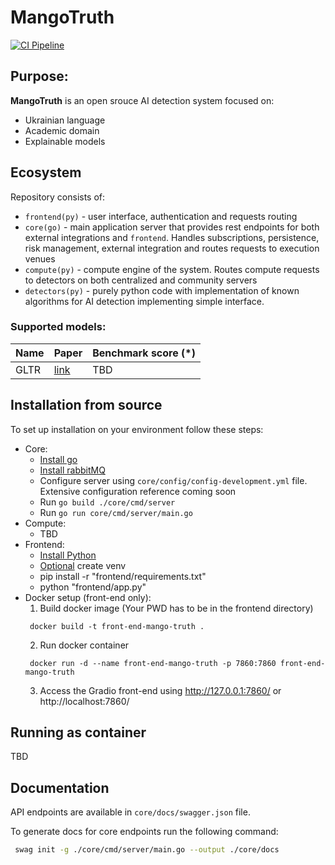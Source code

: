 # MangoTruth

[![CI Pipeline](https://github.com/anakib1/MangoTruth/actions/workflows/ci.yml/badge.svg)](https://github.com/anakib1/MangoTruth/actions/workflows/ci.yml)

## Purpose:

**MangoTruth** is an open srouce AI detection system focused on:

- Ukrainian language
- Academic domain
- Explainable models

## Ecosystem

Repository consists of:

- `frontend(py)` - user interface, authentication and requests routing
- `core(go)` - main application server that provides rest endpoints for both external integrations and `frontend`.
  Handles subscriptions, persistence, risk management, external integration and routes requests to execution venues
- `compute(py)` - compute engine of the system. Routes compute requests to detectors on both centralized and community
  servers
- `detectors(py)` - purely python code with implementation of known algorithms for AI detection implementing simple
  interface.

### Supported models:

| Name | Paper                                    | Benchmark score (*) |
|------|------------------------------------------|---------------------| 
| GLTR | [link](https://arxiv.org/pdf/1906.04043) | TBD                 |

## Installation from source

To set up installation on your environment follow these steps:

- Core:
    - [Install go](https://go.dev/doc/install)
    - [Install rabbitMQ](https://www.rabbitmq.com/docs/download)
    - Configure server using `core/config/config-development.yml` file. Extensive configuration reference coming soon
    - Run `go build ./core/cmd/server`
    - Run `go run core/cmd/server/main.go`
- Compute:
    - TBD
- Frontend:
    - [Install Python](https://www.python.org/downloads/release/python-3100/)
    - [Optional](https://docs.python.org/3/library/venv.html) create venv
    - pip install -r "frontend/requirements.txt"
    - python "frontend/app.py"
- Docker setup (front-end only):
    1. Build docker image (Your PWD has to be in the frontend directory)
    ```
     docker build -t front-end-mango-truth .
    ```
    2. Run docker container
    ```
     docker run -d --name front-end-mango-truth -p 7860:7860 front-end-mango-truth 
    ```
   3. Access the Gradio front-end using http://127.0.0.1:7860/ or http://localhost:7860/
   
  

## Running as container

TBD

## Documentation

API endpoints are available in `core/docs/swagger.json` file.

To generate docs for core endpoints run the following command:

```bash 
 swag init -g ./core/cmd/server/main.go --output ./core/docs
```